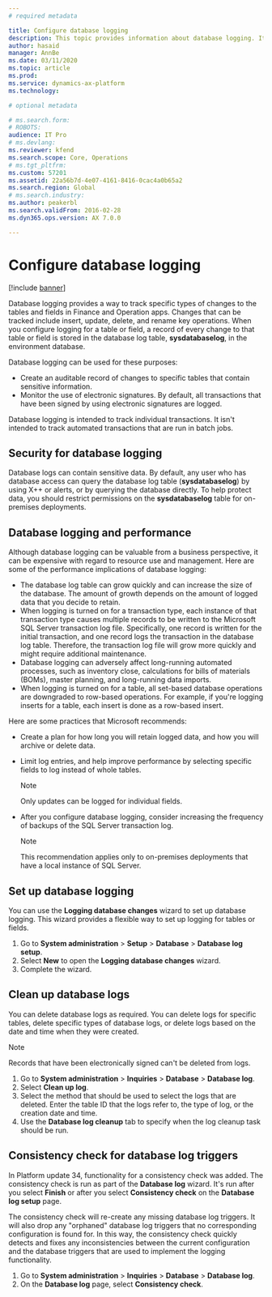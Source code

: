 ```yaml
---
# required metadata

title: Configure database logging
description: This topic provides information about database logging. It explains how to set up database logging, how to manage security and performance, and how to clean up database logs.
author: hasaid
manager: AnnBe
ms.date: 03/11/2020
ms.topic: article
ms.prod: 
ms.service: dynamics-ax-platform
ms.technology: 

# optional metadata

# ms.search.form: 
# ROBOTS: 
audience: IT Pro
# ms.devlang: 
ms.reviewer: kfend
ms.search.scope: Core, Operations
# ms.tgt_pltfrm: 
ms.custom: 57201
ms.assetid: 22a56b7d-4e07-4161-8416-0cac4a0b65a2
ms.search.region: Global
# ms.search.industry: 
ms.author: peakerbl
ms.search.validFrom: 2016-02-28
ms.dyn365.ops.version: AX 7.0.0

---
```


# Configure database logging

[!include [banner](../includes/banner.md)]

Database logging provides a way to track specific types of changes to the tables and fields in Finance and Operation apps. Changes that can be tracked include insert, update, delete, and rename key operations. When you configure logging for a table or field, a record of every change to that table or field is stored in the database log table, **sysdatabaselog**, in the environment database.

Database logging can be used for these purposes:

- Create an auditable record of changes to specific tables that contain sensitive information.
- Monitor the use of electronic signatures. By default, all transactions that have been signed by using electronic signatures are logged.

Database logging is intended to track individual transactions. It isn't intended to track automated transactions that are run in batch jobs.

## Security for database logging

Database logs can contain sensitive data. By default, any user who has database access can query the database log table (**sysdatabaselog**) by using X++ or alerts, or by querying the database directly. To help protect data, you should restrict permissions on the **sysdatabaselog** table for on-premises deployments.

## Database logging and performance

Although database logging can be valuable from a business perspective, it can be expensive with regard to resource use and management. Here are some of the performance implications of database logging:

- The database log table can grow quickly and can increase the size of the database. The amount of growth depends on the amount of logged data that you decide to retain.
- When logging is turned on for a transaction type, each instance of that transaction type causes multiple records to be written to the Microsoft SQL Server transaction log file. Specifically, one record is written for the initial transaction, and one record logs the transaction in the database log table. Therefore, the transaction log file will grow more quickly and might require additional maintenance.
- Database logging can adversely affect long-running automated processes, such as inventory close, calculations for bills of materials (BOMs), master planning, and long-running data imports.
- When logging is turned on for a table, all set-based database operations are downgraded to row-based operations. For example, if you're logging inserts for a table, each insert is done as a row-based insert.

Here are some practices that Microsoft recommends:

- Create a plan for how long you will retain logged data, and how you will archive or delete data.
- Limit log entries, and help improve performance by selecting specific fields to log instead of whole tables.

    > [!NOTE]
    > Only updates can be logged for individual fields.

- After you configure database logging, consider increasing the frequency of backups of the SQL Server transaction log.

    > [!NOTE]
    > This recommendation applies only to on-premises deployments that have a local instance of SQL Server.

## Set up database logging

You can use the **Logging database changes** wizard to set up database logging. This wizard provides a flexible way to set up logging for tables or fields.

1. Go to **System administration** \> **Setup** \> **Database** \> **Database log setup**.
2. Select **New** to open the **Logging database changes** wizard.
3. Complete the wizard.

## Clean up database logs

You can delete database logs as required. You can delete logs for specific tables, delete specific types of database logs, or delete logs based on the date and time when they were created.

> [!NOTE]
> Records that have been electronically signed can't be deleted from logs.

1. Go to **System administration** \> **Inquiries** \> **Database** \> **Database log**.
2. Select **Clean up log**.
3. Select the method that should be used to select the logs that are deleted. Enter the table ID that the logs refer to, the type of log, or the creation date and time.
4. Use the **Database log cleanup** tab to specify when the log cleanup task should be run.

## Consistency check for database log triggers

In Platform update 34, functionality for a consistency check was added. The consistency check is run as part of the **Database log** wizard. It's run after you select **Finish** or after you select **Consistency check** on the **Database log setup** page.

The consistency check will re-create any missing database log triggers. It will also drop any "orphaned" database log triggers that no corresponding configuration is found for. In this way, the consistency check quickly detects and fixes any inconsistencies between the current configuration and the database triggers that are used to implement the logging functionality.

1. Go to **System administration** \> **Inquiries** \> **Database** \> **Database log**.
2. On the **Database log** page, select **Consistency check**.
